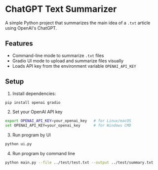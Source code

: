 # ChatGPT Text Summarizer

A simple Python project that summarizes the main idea of a `.txt` article using OpenAI's ChatGPT.

## Features

- Command-line mode to summarize `.txt` files
- Gradio UI mode to upload and summarize files visually
- Loads API key from the environment variable `OPENAI_API_KEY`

## Setup

1. Install dependencies:
```bash
pip install openai gradio
```

2. Set your OpenAI API key
```bash
export OPENAI_API_KEY=your_openai_key   # for Linux/macOS
set OPENAI_API_KEY=your_openai_key      # for Windows CMD
```

3. Run program by UI
```bash
python ui.py
```

4. Run program by command line
```bash
python main.py --file ../test/test.txt --output ../test/summary.txt
```
